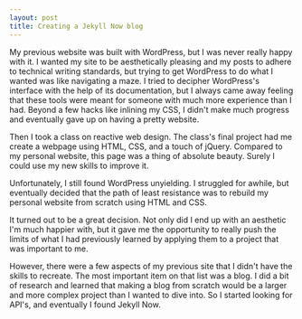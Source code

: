 ```yaml
---
layout: post
title: Creating a Jekyll Now blog
---
```


<p>
    My previous website was built with WordPress, but I was never really happy with it.  I wanted my site to be aesthetically pleasing and my posts to adhere to technical writing standards, but trying to get WordPress to do what I wanted was like navigating a maze.  I tried to decipher WordPress's interface with the help of its documentation, but I always came away feeling that these tools were meant for someone with much more experience than I had.  Beyond a few hacks like inlining my CSS, I didn't make much progress and eventually gave up on having a pretty website.
</p><p>
    Then I took a class on reactive web design.  The class's final project had me create a webpage using HTML, CSS, and a touch of jQuery.  Compared to my personal website, this page was a thing of absolute beauty.  Surely I could use my new skills to improve it.
</p><p>
    Unfortunately, I still found WordPress unyielding.  I struggled for awhile, but eventually decided that the path of least resistance was to rebuild my personal website from scratch using HTML and CSS.
</p><p>
    It turned out to be a great decision.  Not only did I end up with an aesthetic I'm much happier with, but it gave me the opportunity to really push the limits of what I had previously learned by applying them to a project that was important to me.
</p><p>
    However, there were a few aspects of my previous site that I didn't have the skills to recreate.  The most important item on that list was a blog.  I did a bit of research and learned that making a blog from scratch would be a larger and more complex project than I wanted to dive into.  So I started looking for API's, and eventually I found Jekyll Now.
</p>

